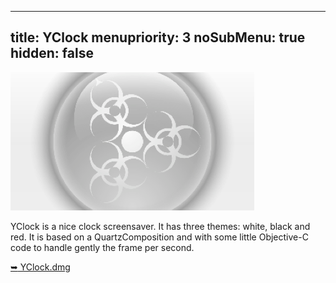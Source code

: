 ----- 
title: YClock
menupriority: 3
noSubMenu: true
hidden: false
-----


[ ![Screenshot](/n3blog/img/softwares/yclock/screenshot1.png 'screenshot') ][yclock]

YClock is a nice clock screensaver. 
It has three themes: white, black and red. 
It is based on a QuartzComposition and with some little Objective-C code to handle gently the frame per second.

[<span class="nicer">&#x27A5;</span> YClock.dmg][yclock]

[yclock]: /n3blog/files/YClock.dmg
